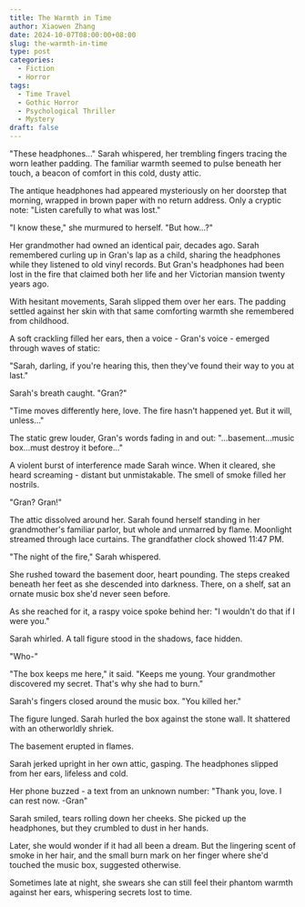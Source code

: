 ```yaml
---
title: The Warmth in Time
author: Xiaowen Zhang
date: 2024-10-07T08:00:00+08:00
slug: the-warmth-in-time
type: post
categories:
  - Fiction
  - Horror
tags:
  - Time Travel
  - Gothic Horror
  - Psychological Thriller
  - Mystery
draft: false
---
```


"These headphones..." Sarah whispered, her trembling fingers tracing the worn leather padding. The familiar warmth seemed to pulse beneath her touch, a beacon of comfort in this cold, dusty attic.

The antique headphones had appeared mysteriously on her doorstep that morning, wrapped in brown paper with no return address. Only a cryptic note: "Listen carefully to what was lost."

"I know these," she murmured to herself. "But how...?"

Her grandmother had owned an identical pair, decades ago. Sarah remembered curling up in Gran's lap as a child, sharing the headphones while they listened to old vinyl records. But Gran's headphones had been lost in the fire that claimed both her life and her Victorian mansion twenty years ago.

With hesitant movements, Sarah slipped them over her ears. The padding settled against her skin with that same comforting warmth she remembered from childhood. 

A soft crackling filled her ears, then a voice - Gran's voice - emerged through waves of static:

"Sarah, darling, if you're hearing this, then they've found their way to you at last."

Sarah's breath caught. "Gran?"

"Time moves differently here, love. The fire hasn't happened yet. But it will, unless..."

The static grew louder, Gran's words fading in and out: "...basement...music box...must destroy it before..."

A violent burst of interference made Sarah wince. When it cleared, she heard screaming - distant but unmistakable. The smell of smoke filled her nostrils.

"Gran? Gran!"

The attic dissolved around her. Sarah found herself standing in her grandmother's familiar parlor, but whole and unmarred by flame. Moonlight streamed through lace curtains. The grandfather clock showed 11:47 PM.

"The night of the fire," Sarah whispered.

She rushed toward the basement door, heart pounding. The steps creaked beneath her feet as she descended into darkness. There, on a shelf, sat an ornate music box she'd never seen before.

As she reached for it, a raspy voice spoke behind her: "I wouldn't do that if I were you."

Sarah whirled. A tall figure stood in the shadows, face hidden.

"Who-"

"The box keeps me here," it said. "Keeps me young. Your grandmother discovered my secret. That's why she had to burn."

Sarah's fingers closed around the music box. "You killed her."

The figure lunged. Sarah hurled the box against the stone wall. It shattered with an otherworldly shriek.

The basement erupted in flames.

Sarah jerked upright in her own attic, gasping. The headphones slipped from her ears, lifeless and cold.

Her phone buzzed - a text from an unknown number: "Thank you, love. I can rest now. -Gran"

Sarah smiled, tears rolling down her cheeks. She picked up the headphones, but they crumbled to dust in her hands.

Later, she would wonder if it had all been a dream. But the lingering scent of smoke in her hair, and the small burn mark on her finger where she'd touched the music box, suggested otherwise.

Sometimes late at night, she swears she can still feel their phantom warmth against her ears, whispering secrets lost to time.